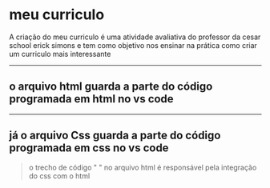 # meu curriculo
A criação do meu curriculo é uma atividade avaliativa do professor da cesar school erick simons e tem como objetivo nos ensinar na prática como criar um curriculo mais interessante 
***
## o arquivo html guarda a parte do código programada em html no vs code 
***
## já o arquivo Css guarda a parte do código programada em css no vs code 

>o trecho de código " <link rel="stylesheet" href="desafioc.css"> " no arquivo html  é responsável
> pela integração do css com o html 
